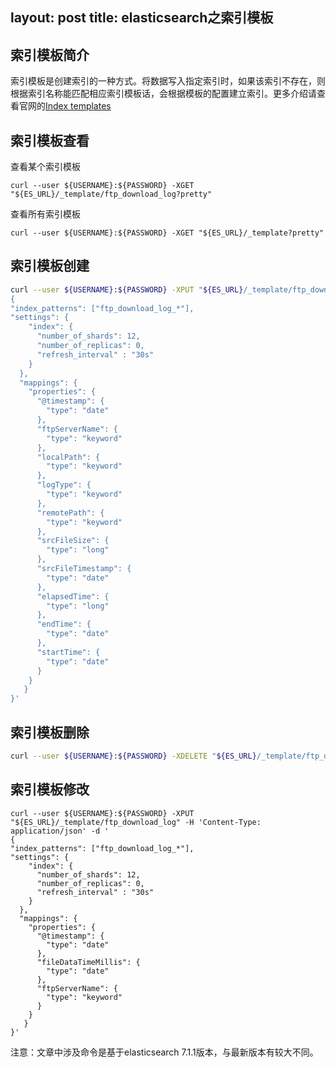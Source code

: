 layout: post
title: elasticsearch之索引模板
---
## 索引模板简介

索引模板是创建索引的一种方式。将数据写入指定索引时，如果该索引不存在，则根据索引名称能匹配相应索引模板话，会根据模板的配置建立索引。更多介绍请查看官网的[Index templates](https://www.elastic.co/guide/en/elasticsearch/reference/master/index-templates.html)

## 索引模板查看

查看某个索引模板

```
curl --user ${USERNAME}:${PASSWORD} -XGET "${ES_URL}/_template/ftp_download_log?pretty"
```

查看所有索引模板

```
curl --user ${USERNAME}:${PASSWORD} -XGET "${ES_URL}/_template?pretty"
```

## 索引模板创建

```bash
curl --user ${USERNAME}:${PASSWORD} -XPUT "${ES_URL}/_template/ftp_download_log" -H 'Content-Type: application/json' -d '
{
"index_patterns": ["ftp_download_log_*"],
"settings": {
    "index": {
      "number_of_shards": 12,
      "number_of_replicas": 0,
      "refresh_interval" : "30s"
    }
  },
  "mappings": {
    "properties": {
      "@timestamp": {
        "type": "date"
      },
      "ftpServerName": {
        "type": "keyword"
      },      
      "localPath": {
        "type": "keyword"
      },
      "logType": {
        "type": "keyword"
      },
      "remotePath": {
        "type": "keyword"
      },
      "srcFileSize": {
        "type": "long"
      },
      "srcFileTimestamp": {
        "type": "date"
      },
      "elapsedTime": {
        "type": "long"
      },
      "endTime": {
        "type": "date"
      },
      "startTime": {
        "type": "date"
      }
    }
   }
}'
```

## 索引模板删除

```bash
curl --user ${USERNAME}:${PASSWORD} -XDELETE "${ES_URL}/_template/ftp_download_log"
```

## 索引模板修改

```
curl --user ${USERNAME}:${PASSWORD} -XPUT "${ES_URL}/_template/ftp_download_log" -H 'Content-Type: application/json' -d '
{
"index_patterns": ["ftp_download_log_*"],
"settings": {
    "index": {
      "number_of_shards": 12,
      "number_of_replicas": 0,
      "refresh_interval" : "30s"
    }
  },
  "mappings": {
    "properties": {
      "@timestamp": {
        "type": "date"
      },
      "fileDataTimeMillis": {
        "type": "date"
      },
      "ftpServerName": {
        "type": "keyword"
      }
    }
   }
}'
```

注意：文章中涉及命令是基于elasticsearch 7.1.1版本，与最新版本有较大不同。
